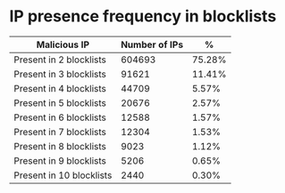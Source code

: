 # IP presence frequency in blocklists
| Malicious IP | Number of IPs | % |
|----|----|----|
| Present in 2 blocklists | 604693 | 75.28% |
| Present in 3 blocklists | 91621 | 11.41% |
| Present in 4 blocklists | 44709 | 5.57% |
| Present in 5 blocklists | 20676 | 2.57% |
| Present in 6 blocklists | 12588 | 1.57% |
| Present in 7 blocklists | 12304 | 1.53% |
| Present in 8 blocklists | 9023 | 1.12% |
| Present in 9 blocklists | 5206 | 0.65% |
| Present in 10 blocklists | 2440 | 0.30% |
